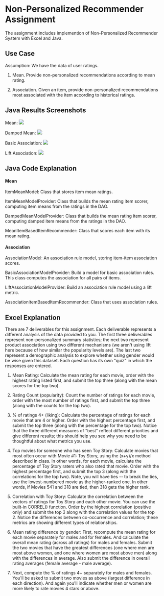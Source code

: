 # Non-Personalized Recommender Assignment

The assignment includes implemention of Non-Personalized Recommender System with Excel and Java. 

## Use Case

Assumption: We have the data of user ratings.

1. Mean. Provide non-personalized recommendations according to mean rating.

2. Association. Given an item, provide non-personalized recommendations most associated with the item according to historical ratings.

## Java Results Screenshots

Mean:
![](screenshots/Mean.png)

Damped Mean:
![](screenshots/DampedMean.png)

Basic Association:
![](screenshots/BasicAssoc.png)

Lift Association:
![](screenshots/LiftAssoc.png)

## Java Code Explanation

#### Mean

ItemMeanModel: Class that stores item mean ratings.

ItemMeanModelProvider: Class that builds the mean rating item scorer, computing item means from the ratings in the DAO.

DampedMeanModelProvider: Class that builds the mean rating item scorer, computing damped item means from the ratings in the DAO.

MeanItemBasedItemRecommender: Class that scores each item with its mean rating.

#### Association

AssociationModel: An association rule model, storing item-item association scores.

BasicAssociationModelProvider: Build a model for basic association rules.  This class computes the association for all pairs of items.

LiftAssociationModelProvider: Build an association rule model using a lift metric.

AssociationItemBasedItemRecommender: Class that uses association rules.

## Excel Explanation

There are 7 deliverables for this assignment. Each deliverable represents a different analysis of the data provided to you. The first three deliverables represent non-personalized summary statistics; the next two represent product association using two different mechanisms (we aren't using lift here because of how similar the popularity levels are). The last two represent a demographic analysis to explore whether using gender would be wise given this dataset. Each question has its own "quiz" in which the responses are entered.

1. Mean Rating: Calculate the mean rating for each movie, order with the highest rating listed first, and submit the top three (along with the mean scores for the top two).

2. Rating Count (popularity): Count the number of ratings for each movie, order with the most number of ratings first, and submit the top three (along with the counts for the top two).

3. % of ratings 4+ (liking): Calculate the percentage of ratings for each movie that are 4 or higher. Order with the highest percentage first, and submit the top three (along with the percentage for the top two). Notice that the three different measures of "best" reflect different priorities and give different results; this should help you see why you need to be thoughtful about what metrics you use.

4. Top movies for someone who has seen Toy Story: Calculate movies that most often occur with Movie #1: Toy Story, using the (x+y)/x method described in class. In other words, for each movie, calculate the percentage of Toy Story raters who also rated that movie. Order with the highest percentage first, and submit the top 3 (along with the correlations for the top two). Note, you will have ties -- to break the ties, use the lowest-numbered movie as the higher-ranked one. In other words, if Movies 541 and 318 are tied, then 318 gets the higher rank.

5. Correlation with Toy Story: Calculate the correlation between the vectors of ratings for Toy Story and each other movie. You can use the built-in CORREL() function. Order by the highest correlation (positive only) and submit the top 3 along with the correlation values for the top 2. Notice the differences between co-occurrence and correlation; these metrics are showing different types of relationships.

6. Mean rating difference by gender: First, recompute the mean rating for each movie separately for males and for females. And calculate the overall mean rating (across all ratings) for males and females. Submit the two movies that have the greatest differences (one where men are most above women, and one where women are most above men) along with the differences in average. Also submit the difference in overall rating averages (female average - male average).

7. Next, compute the % of ratings 4+ separately for males and females. You'll be asked to submit two movies as above (largest difference in each direction). And again you'll indicate whether men or women are more likely to rate movies 4 stars or above.

